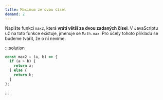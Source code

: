 ```yaml
---
title: Maximum ze dvou čísel
demand: 2
---
```


Napište funkci `max2`, která **vrátí větší ze dvou zadaných čísel**. V JavaScriptu už na toto funkce existuje, jmenuje se `Math.max`. Pro účely tohoto příkladu se budeme tvářit, že o ní nevíme.

:::solution

```js
const max2 = (a, b) => {
  if (a > b) {
    return a;
  } else {
    return b;
  }
};
```

:::
